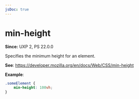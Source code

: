 ```yaml
---
jsDoc: true
---
```

# min-height

**Since:** UXP 2, PS 22.0.0

Specifies the minimum height for an element.

**See**: https://developer.mozilla.org/en/docs/Web/CSS/min-height

**Example**:

```css
.someElement {
    min-height: 100vh;
}
```
